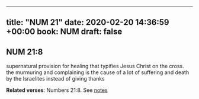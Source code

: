 
---
title: "NUM 21"
date: 2020-02-20 14:36:59 +00:00
book: NUM
draft: false
---

## NUM 21:8

supernatural provision for healing that typifies Jesus Christ on the cross. the murmuring and complaining is the cause of a lot of suffering and death by the Israelites instead of giving thanks

**Related verses**: Numbers 21:8. See [notes](https://my.bible.com/notes/3368474227623321642)


